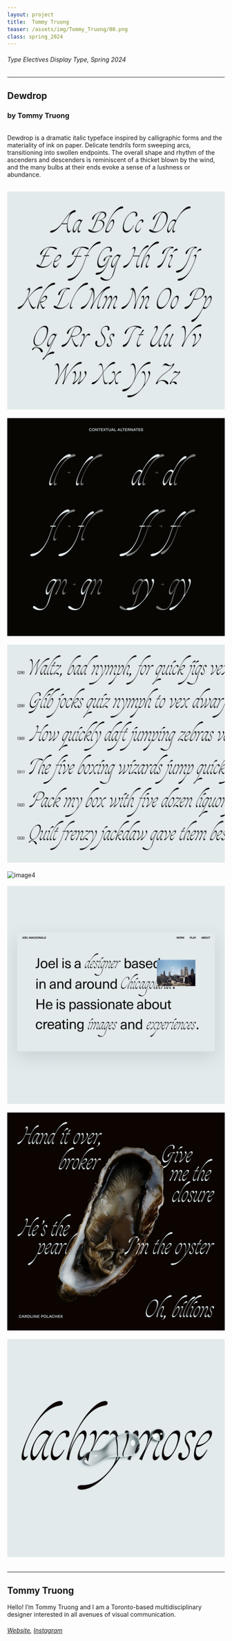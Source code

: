 ```yaml
---
layout: project
title:  Tommy Truong
teaser: /assets/img/Tommy_Truong/00.png
class: spring_2024
---
```

###### Type Electives Display Type, Spring 2024 ######
---
## Dewdrop ##
### by Tommy Truong ###
<br>
Dewdrop is a dramatic italic typeface inspired by calligraphic forms and the materiality of ink on paper. Delicate tendrils form sweeping arcs, transitioning into swollen endpoints. The overall shape and rhythm of the ascenders and descenders is reminiscent of a thicket blown by the wind, and the many bulbs at their ends evoke a sense of a lushness or abundance.
<br><br>

![image1](/assets/img/Tommy_Truong/01.png)
<br><br>
![image2](/assets/img/Tommy_Truong/02.png)
<br><br>
![image3](/assets/img/Tommy_Truong/03.png)
<br><br>
![image4](/assets/img/Tommy_Truong/04.png)
<br><br>
![image5](/assets/img/Tommy_Truong/05.png)
<br><br>
![image6](/assets/img/Tommy_Truong/06.png)
<br><br>
![image7](/assets/img/Tommy_Truong/07.png)
<br><br>

---
## Tommy Truong ##
Hello! I’m Tommy Truong and I am a Toronto-based multidisciplinary designer interested in all avenues of visual communication.
<br>
###### [Website](https://www.tommytruong.works/), [Instagram](https://www.instagram.com/tmmtrng) ######
